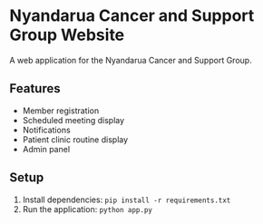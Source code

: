 # Nyandarua Cancer and Support Group Website

A web application for the Nyandarua Cancer and Support Group.

## Features

- Member registration
- Scheduled meeting display
- Notifications
- Patient clinic routine display
- Admin panel

## Setup

1. Install dependencies: `pip install -r requirements.txt`
2. Run the application: `python app.py` 